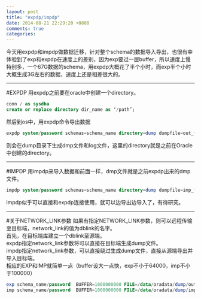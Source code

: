 ```yaml
---
layout: post
title: "expdp/impdp"
date: 2014-08-21 22:29:20 +0800
comments: true
categories: 
---
```

今天用expdp和impdp做数据迁移，针对整个schema的数据导入导出，也很有幸体验到了exp和expdp在速度上的差别，因为exp要过一层buffer，所以速度上慢特别多，一个67G数据的schema，用expdp大概花了半个小时，而exp半个小时大概生成3G左右的数据，速度上还是相差很大的。

---

#EXPDP
用expdp之前要在oracle中创建一个directory。    
``` sql directory
conn / as sysdba
create or replace directory dir_name as ‘/path’;
```
然后到os中，用expdp命令导出数据
``` sql expdp
expdp system/password schemas=schema_name directory=dump dumpfile=out_file_name.dmp logfile=log_file_name.log;  
```
则会在dump目录下生成dmp文件和log文件，这里的directory就是之前在Oracle中创建的directory。

---

#IMPDP
用impdp来导入数据和前面一样，dmp文件就是之前expdp出来的dmp文件。  
``` sql impdp
impdp system/password schemas=schema_name directory=dump dumpfile=imp_file.dmp logfile=log_imp.log;
```
impdp似乎可以直接和expdp连接使用，就可以边导出边导入了，有待研究。

---

#关于NETWORK_LINK参数
如果有指定NETWORK_LINK参数，则可以远程传输至目标端，network_link的值为dblink的名字。  
首先，在目标端库建立一个dblink至源端。  
expdp指定network_link参数将可以直接在目标端生成dump文件。  
impdp指定network_link参数，可以直接绕过生成dump文件，直接从源端导出并导入目标端。  
相应的EXP和IMP就简单一点（buffer设大一点快，exp不小于64000，imp不小于100000）  
``` sql exp/imp
exp schema_name/password  BUFFER=1000000000 FILE=/data/oradata/dump/out_file_name.dmp OWNER=schema_name log=logfile.log  
imp schema_name/password  BUFFER=1000000000 FILE=/data/oradata/dump/imp_file_name.dmp  FROMUSER=from_schema TOUSER=schema_name log=logfile.log
```